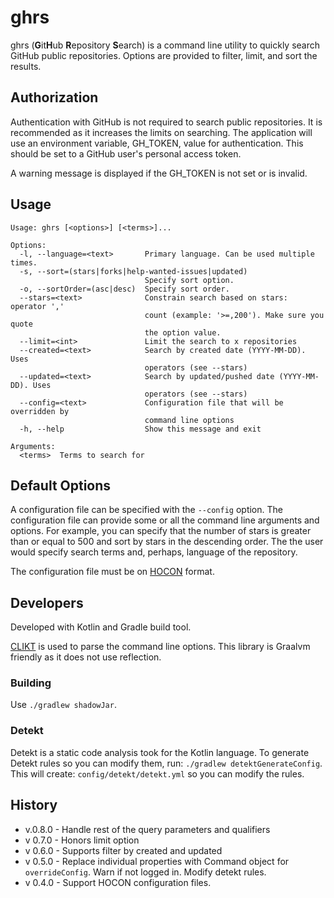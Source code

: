 # ghrs 

ghrs (**G**it**H**ub **R**epository **S**earch) is a command line utility to quickly 
search GitHub public repositories.  Options
are provided to filter, limit, and sort the results.

## Authorization
Authentication with GitHub is not required to search public repositories.  It is recommended as it increases the 
limits on searching.  The application will use an environment variable, GH_TOKEN, value for authentication.
This should be set to a GitHub user's personal access token. 

A warning message is displayed if the GH_TOKEN is not set or is invalid.

## Usage
```shell
Usage: ghrs [<options>] [<terms>]...

Options:
  -l, --language=<text>       Primary language. Can be used multiple times.
  -s, --sort=(stars|forks|help-wanted-issues|updated)
                              Specify sort option.
  -o, --sortOrder=(asc|desc)  Specify sort order.
  --stars=<text>              Constrain search based on stars: operator ','
                              count (example: '>=,200'). Make sure you quote
                              the option value.
  --limit=<int>               Limit the search to x repositories
  --created=<text>            Search by created date (YYYY-MM-DD). Uses
                              operators (see --stars)
  --updated=<text>            Search by updated/pushed date (YYYY-MM-DD). Uses
                              operators (see --stars)
  --config=<text>             Configuration file that will be overridden by
                              command line options
  -h, --help                  Show this message and exit

Arguments:
  <terms>  Terms to search for

```

## Default Options

A configuration file can be specified with the `--config` option.  The configuration file can provide some or all
the command line arguments and options.  For example, you can specify that the number of stars is greater than 
or equal to 500 and sort by stars in the descending order.  The the user would specify search terms and, perhaps, 
language of the repository.

The configuration file must be on 
[HOCON](https://github.com/lightbend/config/blob/main/HOCON.md) format.

## Developers

Developed with Kotlin and Gradle build tool.

[CLIKT](https://ajalt.github.io/clikt/) is used to parse the command
line options.  This library is Graalvm friendly as it does not use
reflection.

### Building
Use `./gradlew shadowJar`.

### Detekt

Detekt is a static code analysis took for the Kotlin language.
To generate Detekt rules so you can modify them, run: `./gradlew detektGenerateConfig`.  This will create:
`config/detekt/detekt.yml` so you can modify the rules.

## History
* v.0.8.0 - Handle rest of the query parameters and qualifiers
* v 0.7.0 - Honors limit option
* v 0.6.0 - Supports filter by created and updated 
* v 0.5.0 - Replace individual properties with Command object for `overrideConfig`. Warn if not logged in.  Modify
detekt rules.
* v 0.4.0 - Support HOCON configuration files.
